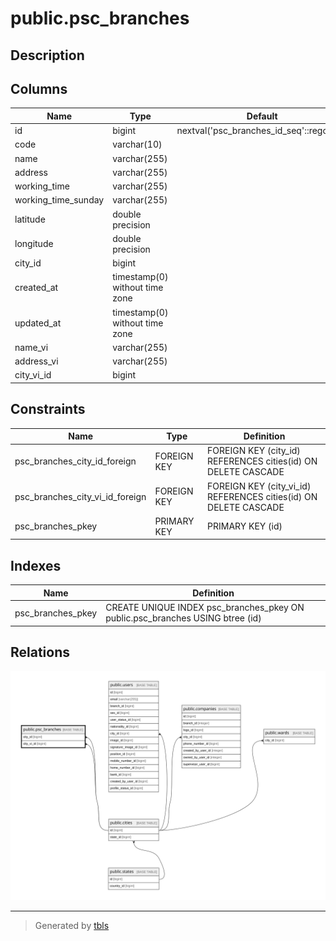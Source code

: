 # public.psc_branches

## Description

## Columns

| Name                | Type                           | Default                                  | Nullable | Parents                           |
| ------------------- | ------------------------------ | ---------------------------------------- | -------- | --------------------------------- |
| id                  | bigint                         | nextval('psc_branches_id_seq'::regclass) | false    |                                   |
| code                | varchar(10)                    |                                          | false    |                                   |
| name                | varchar(255)                   |                                          | false    |                                   |
| address             | varchar(255)                   |                                          | false    |                                   |
| working_time        | varchar(255)                   |                                          | false    |                                   |
| working_time_sunday | varchar(255)                   |                                          | true     |                                   |
| latitude            | double precision               |                                          | true     |                                   |
| longitude           | double precision               |                                          | true     |                                   |
| city_id             | bigint                         |                                          | false    | [public.cities](public.cities.md) |
| created_at          | timestamp(0) without time zone |                                          | true     |                                   |
| updated_at          | timestamp(0) without time zone |                                          | true     |                                   |
| name_vi             | varchar(255)                   |                                          | true     |                                   |
| address_vi          | varchar(255)                   |                                          | true     |                                   |
| city_vi_id          | bigint                         |                                          | true     | [public.cities](public.cities.md) |

## Constraints

| Name                            | Type        | Definition                                                       |
| ------------------------------- | ----------- | ---------------------------------------------------------------- |
| psc_branches_city_id_foreign    | FOREIGN KEY | FOREIGN KEY (city_id) REFERENCES cities(id) ON DELETE CASCADE    |
| psc_branches_city_vi_id_foreign | FOREIGN KEY | FOREIGN KEY (city_vi_id) REFERENCES cities(id) ON DELETE CASCADE |
| psc_branches_pkey               | PRIMARY KEY | PRIMARY KEY (id)                                                 |

## Indexes

| Name              | Definition                                                                    |
| ----------------- | ----------------------------------------------------------------------------- |
| psc_branches_pkey | CREATE UNIQUE INDEX psc_branches_pkey ON public.psc_branches USING btree (id) |

## Relations

![er](public.psc_branches.svg)

---

> Generated by [tbls](https://github.com/k1LoW/tbls)
